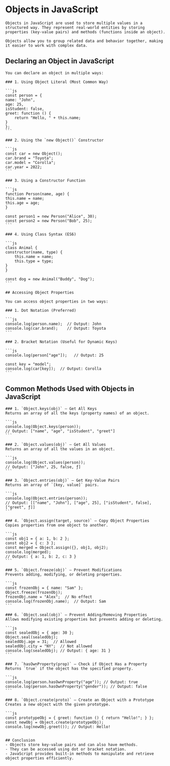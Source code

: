 # Objects in JavaScript

    Objects in JavaScript are used to store multiple values in a structured way. They represent real-world entities by storing properties (key-value pairs) and methods (functions inside an object).

    Objects allow you to group related data and behavior together, making it easier to work with complex data.

## Declaring an Object in JavaScript

    You can declare an object in multiple ways:

    ### 1. Using Object Literal (Most Common Way)

    ```js
    const person = {
    name: "John",
    age: 25,
    isStudent: false,
    greet: function () {
        return "Hello, " + this.name;
    }
    };
    ```

    ### 2. Using the `new Object()` Constructor

    ```js
    const car = new Object();
    car.brand = "Toyota";
    car.model = "Corolla";
    car.year = 2022;
    ```

    ### 3. Using a Constructor Function

    ```js
    function Person(name, age) {
    this.name = name;
    this.age = age;
    }

    const person1 = new Person("Alice", 30);
    const person2 = new Person("Bob", 25);
    ```

    ### 4. Using Class Syntax (ES6)

    ```js
    class Animal {
    constructor(name, type) {
        this.name = name;
        this.type = type;
    }
    }

    const dog = new Animal("Buddy", "Dog");
    ```

    ## Accessing Object Properties

    You can access object properties in two ways:

    ### 1. Dot Notation (Preferred)

    ```js
    console.log(person.name);  // Output: John
    console.log(car.brand);    // Output: Toyota
    ```

    ### 2. Bracket Notation (Useful for Dynamic Keys)

    ```js
    console.log(person["age"]);   // Output: 25

    const key = "model";
    console.log(car[key]);  // Output: Corolla
    ```

## Common Methods Used with Objects in JavaScript

    ### 1. `Object.keys(obj)` – Get All Keys
    Returns an array of all the keys (property names) of an object.

    ```js
    console.log(Object.keys(person)); 
    // Output: ["name", "age", "isStudent", "greet"]
    ```

    ### 2. `Object.values(obj)` – Get All Values
    Returns an array of all the values in an object.

    ```js
    console.log(Object.values(person)); 
    // Output: ["John", 25, false, ƒ]
    ```

    ### 3. `Object.entries(obj)` – Get Key-Value Pairs
    Returns an array of `[key, value]` pairs.

    ```js
    console.log(Object.entries(person)); 
    // Output: [["name", "John"], ["age", 25], ["isStudent", false], ["greet", ƒ]]
    ```

    ### 4. `Object.assign(target, source)` – Copy Object Properties
    Copies properties from one object to another.

    ```js
    const obj1 = { a: 1, b: 2 };
    const obj2 = { c: 3 };
    const merged = Object.assign({}, obj1, obj2);
    console.log(merged); 
    // Output: { a: 1, b: 2, c: 3 }
    ```

    ### 5. `Object.freeze(obj)` – Prevent Modifications
    Prevents adding, modifying, or deleting properties.

    ```js
    const frozenObj = { name: "Sam" };
    Object.freeze(frozenObj);
    frozenObj.name = "Alex";  // No effect
    console.log(frozenObj.name);  // Output: Sam
    ```

    ### 6. `Object.seal(obj)` – Prevent Adding/Removing Properties
    Allows modifying existing properties but prevents adding or deleting.

    ```js
    const sealedObj = { age: 30 };
    Object.seal(sealedObj);
    sealedObj.age = 31;  // Allowed
    sealedObj.city = "NY";  // Not allowed
    console.log(sealedObj); // Output: { age: 31 }
    ```

    ### 7. `hasOwnProperty(prop)` – Check if Object Has a Property
    Returns `true` if the object has the specified property.

    ```js
    console.log(person.hasOwnProperty("age")); // Output: true
    console.log(person.hasOwnProperty("gender")); // Output: false
    ```

    ### 8. `Object.create(proto)` – Create an Object with a Prototype
    Creates a new object with the given prototype.

    ```js
    const prototypeObj = { greet: function () { return "Hello!"; } };
    const newObj = Object.create(prototypeObj);
    console.log(newObj.greet()); // Output: Hello!
```

## Conclusion
- Objects store key-value pairs and can also have methods.
- They can be accessed using dot or bracket notation.
- JavaScript provides built-in methods to manipulate and retrieve object properties efficiently.
